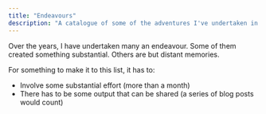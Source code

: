 ```yaml
---
title: "Endeavours"
description: "A catalogue of some of the adventures I've undertaken in life"
---
```


Over the years, I have undertaken many an endeavour. Some of them created
something substantial. Others are but distant memories.

For something to make it to this list, it has to:

- Involve some substantial effort (more than a month)
- There has to be some output that can be shared (a series of blog posts would
  count)

